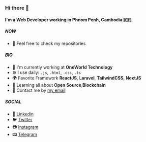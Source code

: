 ### Hi there :wave:

#### I'm a Web Developer working in Phnom Penh, Cambodia :cambodia:.

##### NOW

- :star2: Feel free to check my repositories

##### BIO

- 🏢 I'm currently working at **OneWorld Technology**
- ⚙️ I use daily: `.js`, `.html`, `.css`, `.ts`
- 🌍 Favorite Framework **ReactJS**, **Laravel**, **TailwindCSS**, **NextJS**
- 🌱 Learning all about **Open Source**,**Blockchain**
- 💬 Contact me by [my email](mailto:mingtheanlay@gmail.com)

##### SOCIAL

- :link: [Linkedin](https://www.linkedin.com/in/mingthean-lay-384294178/)
- 🐦 [Twitter](https://twitter.com/th34n_)
- :camera: [Instagram](https://www.instagram.com/th34n._/)
- :pager: [Telegram](https://t.me/mingtheanlay)
